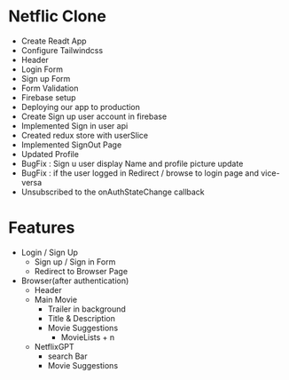 # Netflic Clone

- Create Readt App
- Configure Tailwindcss
- Header
- Login Form
- Sign up Form
- Form Validation
- Firebase setup
- Deploying our app to production
- Create Sign up user account in firebase
- Implemented Sign in user api
- Created redux store with userSlice
- Implemented SignOut Page
- Updated Profile
- BugFix : Sign u user display Name and profile picture update
- BugFix : if the user logged in Redirect / browse to login page and vice-versa
- Unsubscribed to the onAuthStateChange callback

# Features

- Login / Sign Up
  - Sign up / Sign in Form
  - Redirect to Browser Page
- Browser(after authentication)
  - Header
  - Main Movie
    - Trailer in background
    - Title & Description
    - Movie Suggestions
      - MovieLists + n
  - NetflixGPT
    - search Bar
    - Movie Suggestions
